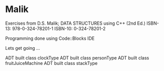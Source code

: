 # Malik

Exercises from D.S. Malik; DATA STRUCTURES using C++ (2nd Ed.)
ISBN-13: 978-0-324-78201-1
ISBN-10: 0-324-78201-2

Programming done using Code::Blocks IDE

Lets get going ...

ADT built class clockType
ADT built class personType 
ADT built class fruitJuiceMachine
ADT built class stackType

